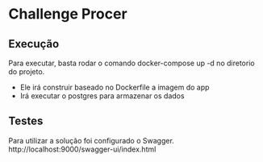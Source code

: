 # Challenge Procer

## Execução
Para executar, basta rodar o comando docker-compose up -d no diretorio do projeto.

- Ele irá construir baseado no Dockerfile a imagem do app
- Irá executar o postgres para armazenar os dados

## Testes
Para utilizar a solução foi configurado o Swagger.
http://localhost:9000/swagger-ui/index.html